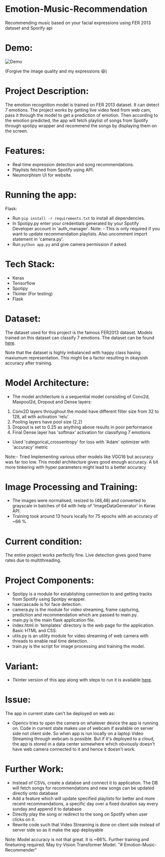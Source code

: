 # Emotion-Music-Recommendation
Recommending music based on your facial expressions using FER 2013 dataset and Sporify api

# Demo:
![Demo](https://user-images.githubusercontent.com/51918054/123414505-9800c300-d5d1-11eb-9131-5914c255ce47.gif)

(Forgive the image quality and my expressions 😆)

# Project Description:
The emotion recognition model is trained on FER 2013 dataset. It can detect 7 emotions. The project works by getting live video feed from web cam, pass it through the model to get a prediction of emotion. Then according to the emotion predicted, the app will fetch playlist of songs from Spotify through spotipy wrapper and recommend the songs by displaying them on the screen.

# Features:
- Real time expression detection and song recommendations.
- Playlists fetched from Spotify using API.
- Neumorphism UI for website.

# Running the app:
Flask: 
- Run <code>pip install -r requirements.txt</code> to install all dependencies.
- In Spotipy.py enter your credentials generated by your Spotify Developer account in 'auth_manager'. Note: - This is only required if you want to update recommendation playlists. Also uncomment import statement in 'camera.py'.
- Run <code>python app.py</code> and give camera permission if asked.

# Tech Stack:
- Keras
- Tensorflow
- Spotipy
- Tkinter (For testing)
- Flask

# Dataset:
The dataset used for this project is the famous FER2013 dataset. Models trained on this dataset can classify 7 emotions. The dataset can be found <a href = "https://www.kaggle.com/msambare/fer2013">here</a>.

Note that the dataset is highly imbalanced with happy class having maxiumum representation. This might be a factor resulting in okaysish accuracy after training.

# Model Architecture:
- The model architecture is a sequential model consisting of Conv2d, Maxpool2d, Dropout and Dense layers:
1. Conv2D layers throughout the model have different filter size from 32 to 128, all with activation 'relu'
2. Pooling layers have pool size (2,2)
3. Dropout is set to 0.25 as anything above results in poor performance
4. Final Dense layer has 'softmax' activation for classifying 7 emotions
- Used 'categorical_crossentropy' for loss with 'Adam' optimizer with 'accuracy' metric

Note:- Tried Implementing various other models like VGG16 but accuracy was far too low. This model architecture gives good enough accuracy. A bit more tinkering with hyper parameters might lead to a better accuracy

# Image Processing and Training:
- The images were normalised, resized to (48,48) and converted to grayscale in batches of 64 with help of 'ImageDataGenerator' in Keras API.
- Training took around 13 hours locally for 75 epochs with an accuracy of ~66 %

# Current condition:
The entire project works perfectly fine. Live detection gives good frame rates due to multithreading.

# Project Components:
- Spotipy is a module for establishing connection to and getting tracks from Spotify using Spotipy wrapper.
- haarcascade is for face detection.
- camera.py is the module for video streaming, frame capturing, prediction and recommendation which are passed to main.py.
- main.py is the main flask application file.
- index.html in 'templates' directory is the web page for the application. Basic HTML and CSS.
- utils.py is an utility module for video streaming of web camera with threads to enable real time detection.
- train.py is the script for image processing and training the model.

# Variant:
- Tkinter version of this app along with steps to run it is available <a href = "https://github.com/aj-naik/Emotion-Music-Recommendation/tree/tkinter">here</a>.

# Issue:
The app in current state can't be deployed on web as:
- Opencv tries to open the camera on whatever device the app is running on. Code in current state makes use of webcam if available on server side not client side. So when app is run locally on a laptop Video Streaming through webcam is possible. But if it's deployed to a cloud, the app is stored in a data center somewhere which obviously doesn't have web camera connected to it and hence it doesn't work.

# Further Work:
- Instead of CSVs, create a databse and connect it to application. The DB will fetch songs for recommendations and new songs can be updated directly onto database
- Add a feature which will update specified playlists for better and more recent recommendations, a specific day over a fixed duration say every sunday and append it to database
- Directly play the song or redirect to the song on Spotify when user clicks on it.
- Rewrite code such that Video Streaming is done on client side instead of server side so as it make the app deployable

Note: Model accuracy is not that great. It is ~66%. Further training and finetuning required. May try Vision Transformer Model.
"# Emotion-Music-Recommender" 
